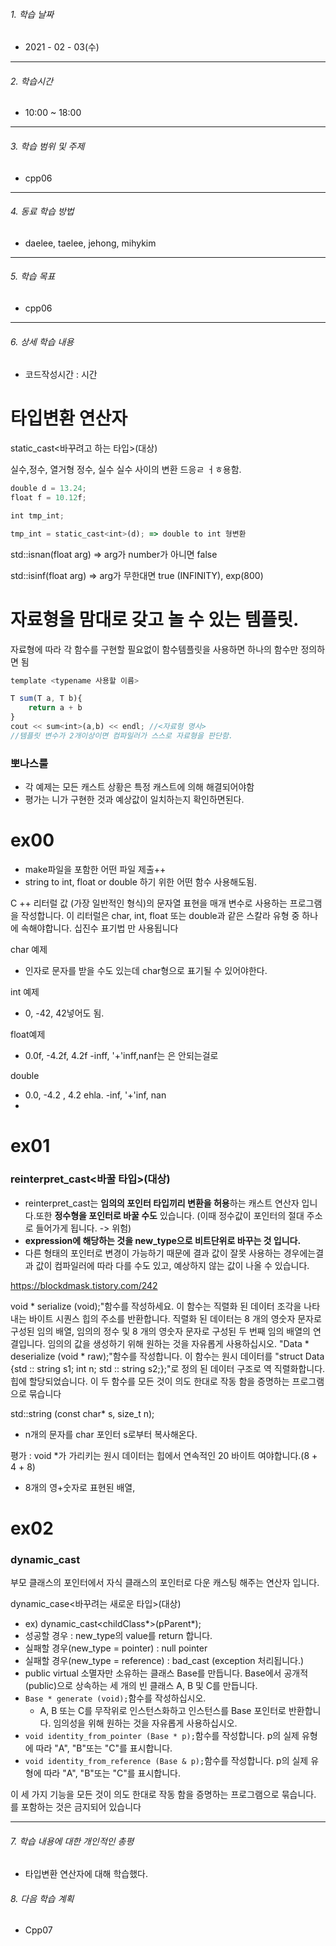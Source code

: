 

###### 1. 학습 날짜

- 2021 - 02 - 03(수)

---

###### 2. 학습시간

- 10:00 ~ 18:00

---

###### 3. 학습 범위 및 주제

- cpp06

---

###### 4. 동료 학습 방법 

- daelee, taelee, jehong, mihykim

---

###### 5. 학습 목표 

- cpp06

---

###### 6. 상세 학습 내용

- 코드작성시간 :  시간

# 타입변환 연산자

static_cast<바꾸려고 하는 타입>(대상)

실수,정수, 열거형 정수, 실수 실수 사이의 변환 드응ㄹ ㅓㅎ용함.

```jsx
double d = 13.24;
float f = 10.12f;

int tmp_int;

tmp_int = static_cast<int>(d); => double to int 형변환
```

std::isnan(float arg) ⇒ arg가 number가 아니면 false

std::isinf(float arg) ⇒ arg가 무한대면 true (INFINITY), exp(800)

# 자료형을 맘대로 갖고 놀 수 있는 템플릿.

자료형에 따라 각 함수를 구현할 필요없이 함수템플릿을 사용하면 하나의 함수만 정의하면 됨

```jsx
template <typename 사용할 이름>

T sum(T a, T b){
	return a + b
}
cout << sum<int>(a,b) << endl; //<자료형 명시>
//템플릿 변수가 2개이상이면 컴파일러가 스스로 자료형을 판단함.
```

### 뽀나스룰

- 각 예제는 모든 캐스트 상황은 특정 캐스트에 의해 해결되어야함
- 평가는 니가 구현한 것과 예상값이 일치하는지 확인하면된다.

# ex00

- make파일을 포함한 어떤 파일 제출++
- string to int, float or double 하기 위한 어떤 함수 사용해도됨.

C ++ 리터럴 값 (가장 일반적인 형식)의 문자열 표현을 매개 변수로 사용하는 프로그램을 작성합니다. 이 리터럴은 char, int, float 또는 double과 같은 스칼라 유형 중 하나에 속해야합니다. 십진수 표기법 만 사용됩니다

char 예제

- 인자로 문자를 받을 수도 있는데 char형으로 표기될 수 있어야한다.

int 예제

- 0, -42, 42넣어도 됨.

float예제

- 0.0f, -4.2f, 4.2f -inff, '+'inff,nanf는  은 안되는걸로

double

- 0.0, -4.2 , 4.2 ehla. -inf, '+'inf, nan
- 

# ex01

### reinterpret_cast<바꿀 타입>(대상)

- reinterpret_cast는 **임의의 포인터 타입끼리 변환을 허용**하는 캐스트 연산자 입니다.또한 **정수형을 포인터로 바꿀 수도** 있습니다. (이때 정수값이 포인터의 절대 주소로 들어가게 됩니다. -> 위험)
- **expression에 해당하는 것을 new_type으로 비트단위로 바꾸는 것 입니다.**
- 다른 형태의 포인터로 변경이 가능하기 때문에 결과 값이 잘못 사용하는 경우에는결과 값이 컴파일러에 따라 다를 수도 있고, 예상하지 않는 값이 나올 수 있습니다.

https://blockdmask.tistory.com/242

void * serialize (void);"함수를 작성하세요. 이 함수는 직렬화 된 데이터 조각을 나타내는 바이트 시퀀스 힙의 주소를 반환합니다. 직렬화 된 데이터는 8 개의 영숫자 문자로 구성된 임의 배열, 임의의 정수 및 8 개의 영숫자 문자로 구성된 두 번째 임의 배열의 연결입니다. 임의의 값을 생성하기 위해 원하는 것을 자유롭게 사용하십시오. "Data * deserialize (void * raw);"함수를 작성합니다. 이 함수는 원시 데이터를 "struct Data {std :: string s1; int n; std :: string s2;};"로 정의 된 데이터 구조로 역 직렬화합니다. 힙에 할당되었습니다. 이 두 함수를 모든 것이 의도 한대로 작동 함을 증명하는 프로그램으로 묶습니다

std::string (const char* s, size_t n);

- n개의 문자를 char 포인터 s로부터 복사해온다.

평가 : void *가 가리키는 원시 데이터는 힙에서 연속적인 20 바이트 여야합니다.(8 + 4 + 8)

- 8개의 영+숫자로 표현된 배열,

# ex02

### dynamic_cast

부모 클래스의 포인터에서 자식 클래스의 포인터로 다운 캐스팅 해주는 연산자 입니다.

dynamic_case<바꾸려는 새로운 타입>(대상)

- ex) dynamic_cast<childClass*>(pParent*);
- 성공할 경우 : new_type의 value를 return 합니다.
- 실패할 경우(new_type = pointer) : null pointer
- 실패할 경우(new_type = reference) : bad_cast (exception 처리됩니다.)
- public virtual 소멸자만 소유하는 클래스 Base를 만듭니다. Base에서 공개적(public)으로 상속하는 세 개의 빈 클래스 A, B 및 C를 만듭니다.
- `Base * generate (void);`함수를 작성하십시오.
  - A, B 또는 C를 무작위로 인스턴스화하고 인스턴스를 Base 포인터로 반환합니다. 임의성을 위해 원하는 것을 자유롭게 사용하십시오.
- `void identity_from_pointer (Base * p);`함수를 작성합니다. p의 실제 유형에 따라 "A", "B"또는 "C"를 표시합니다.
- `void identity_from_reference (Base & p);`함수를 작성합니다. p의 실제 유형에 따라 "A", "B"또는 "C"를 표시합니다.

이 세 가지 기능을 모든 것이 의도 한대로 작동 함을 증명하는 프로그램으로 묶습니다. <typeinfo>를 포함하는 것은 금지되어 있습니다

---

###### 7. 학습 내용에 대한 개인적인 총평

- 타입변환 연산자에 대해 학습했다.

###### 8. 다음 학습 계획

- Cpp07